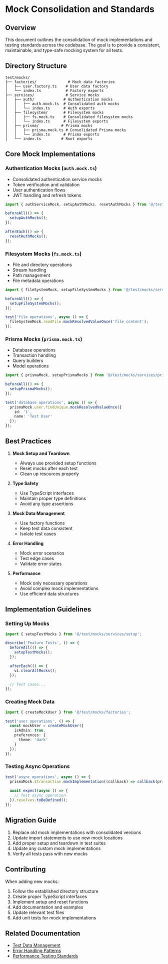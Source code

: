 # Mock Consolidation and Standards

## Overview

This document outlines the consolidation of mock implementations and testing standards across the codebase. The goal is to provide a consistent, maintainable, and type-safe mocking system for all tests.

## Directory Structure

```
test/mocks/
├── factories/              # Mock data factories
│   ├── user.factory.ts    # User data factory
│   └── index.ts           # Factory exports
├── services/              # Service mocks
│   ├── auth/             # Authentication mocks
│   │   ├── auth.mock.ts  # Consolidated auth mocks
│   │   └── index.ts      # Auth exports
│   ├── filesystem/       # Filesystem mocks
│   │   ├── fs.mock.ts    # Consolidated filesystem mocks
│   │   └── index.ts      # Filesystem exports
│   ├── prisma/          # Prisma mocks
│   │   ├── prisma.mock.ts # Consolidated Prisma mocks
│   │   └── index.ts      # Prisma exports
│   └── index.ts         # Root exports
```

## Core Mock Implementations

### Authentication Mocks (`auth.mock.ts`)

- Consolidated authentication service mocks
- Token verification and validation
- User authentication flows
- JWT handling and refresh tokens

```typescript
import { authServiceMock, setupAuthMocks, resetAuthMocks } from '@/test/mocks/services/auth';

beforeAll(() => {
  setupAuthMocks();
});

afterEach(() => {
  resetAuthMocks();
});
```

### Filesystem Mocks (`fs.mock.ts`)

- File and directory operations
- Stream handling
- Path management
- File metadata operations

```typescript
import { fileSystemMock, setupFileSystemMocks } from '@/test/mocks/services/filesystem';

beforeAll(() => {
  setupFileSystemMocks();
});

test('file operations', async () => {
  fileSystemMock.readFile.mockResolvedValueOnce('file content');
});
```

### Prisma Mocks (`prisma.mock.ts`)

- Database operations
- Transaction handling
- Query builders
- Model operations

```typescript
import { prismaMock, setupPrismaMocks } from '@/test/mocks/services/prisma';

beforeAll(() => {
  setupPrismaMocks();
});

test('database operations', async () => {
  prismaMock.user.findUnique.mockResolvedValueOnce({
    id: '1',
    name: 'Test User'
  });
});
```

## Best Practices

1. **Mock Setup and Teardown**
   - Always use provided setup functions
   - Reset mocks after each test
   - Clean up resources properly

2. **Type Safety**
   - Use TypeScript interfaces
   - Maintain proper type definitions
   - Avoid any type assertions

3. **Mock Data Management**
   - Use factory functions
   - Keep test data consistent
   - Isolate test cases

4. **Error Handling**
   - Mock error scenarios
   - Test edge cases
   - Validate error states

5. **Performance**
   - Mock only necessary operations
   - Avoid complex mock implementations
   - Use efficient data structures

## Implementation Guidelines

### Setting Up Mocks

```typescript
import { setupTestMocks } from '@/test/mocks/services/setup';

describe('Feature Tests', () => {
  beforeAll(() => {
    setupTestMocks();
  });

  afterEach(() => {
    vi.clearAllMocks();
  });

  // Test cases...
});
```

### Creating Mock Data

```typescript
import { createMockUser } from '@/test/mocks/factories';

test('user operations', () => {
  const mockUser = createMockUser({
    isAdmin: true,
    preferences: {
      theme: 'dark'
    }
  });
});
```

### Testing Async Operations

```typescript
test('async operations', async () => {
  prismaMock.$transaction.mockImplementation((callback) => callback(prismaMock));
  
  await expect(async () => {
    // Test async operation
  }).resolves.toBeDefined();
});
```

## Migration Guide

1. Replace old mock implementations with consolidated versions
2. Update import statements to use new mock locations
3. Add proper setup and teardown in test suites
4. Update any custom mock implementations
5. Verify all tests pass with new mocks

## Contributing

When adding new mocks:

1. Follow the established directory structure
2. Create proper TypeScript interfaces
3. Implement setup and reset functions
4. Add documentation and examples
5. Update relevant test files
6. Add unit tests for mock implementations

## Related Documentation

- [Test Data Management](./test-data-management.md)
- [Error Handling Patterns](./error-handling-patterns.md)
- [Performance Testing Standards](./performance-testing-standards.md) 
